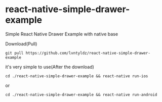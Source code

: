 # react-native-simple-drawer-example
Simple React Native Drawer Example with native base

Download(Pull)
```
git pull https://github.com/lvntyldz/react-native-simple-drawer-example
```

it's very simple to use(After the download)
```
cd ./react-native-simple-drawer-example && react-native run-ios
```
or

```
cd ./react-native-simple-drawer-example && react-native run-android
```
